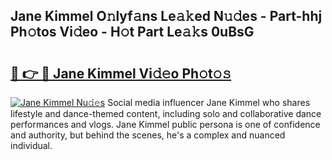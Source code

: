 ## Jane Kimmel O𝚗lyf𝚊ns Le𝚊𝚔ed N𝚞𝚍es - Part-hhj Ph𝚘tos Vi𝚍eo - H𝚘t Part Le𝚊𝚔s 0uBsG

# <h2><a href="http://hffc9n.feru.top/?c=Jane+Kimmel">🔗 👉 🔴 Jane Kimmel Vi𝚍𝚎o Ph𝚘t𝚘𝚜</a></h2>

[![Jane Kimmel Nu𝚍𝚎s](https://i.imgur.com/0TWrTi3.gif)](http://hffc9n.feru.top/?c=Jane+Kimmel)
Social media influencer Jane Kimmel who shares lifestyle and dance-themed content, including solo and collaborative dance performances and vlogs. Jane Kimmel public persona is one of confidence and authority, but behind the scenes, he's a complex and nuanced individual. 
